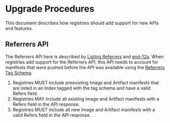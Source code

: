 # Upgrade Procedures

This document describes how registries should add support for new APIs and features.

## Referrers API

The Referrers API here is described by [Listing Referrers](spec.md#listing-referrers) and [end-12a](spec.md#endpoints).
When registries add support for the Referrers API, this API needs to account for manifests that were pushed before the API was available using the [Referrers Tag Schema](spec.md#referrers-tag-schema).

1. Registries MUST include preexisting Image and Artifact manifests that are listed in an Index tagged with the tag schema and have a valid Refers field.
1. Registries MAY include all existing Image and Artifact manifests with a Refers field in the API response.
1. Registries MUST include all new Image and Artifact manifests with a valid Refers field in the API response.
